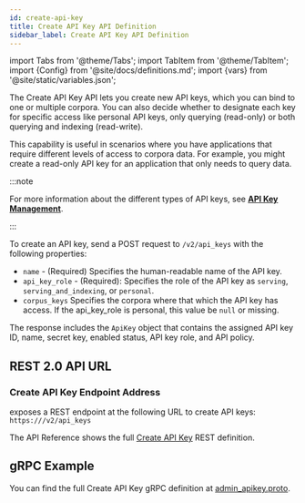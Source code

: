 ```yaml
---
id: create-api-key
title: Create API Key API Definition
sidebar_label: Create API Key API Definition
---
```


import Tabs from '@theme/Tabs';
import TabItem from '@theme/TabItem';
import {Config} from '@site/docs/definitions.md';
import {vars} from '@site/static/variables.json';

The Create API Key API lets you create new API keys, which you can
bind to one or multiple corpora. You can also decide whether to designate each
key for specific access like personal API keys, only querying (read-only) or
both querying and indexing (read-write).

This capability is useful in scenarios where you have applications that
require different levels of access to corpora data. For example, you might
create a read-only API key for an application that only needs to query data.

:::note

For more information about the different types of API keys, see
[**API Key Management**](/docs/learn/authentication/api-key-management).

:::

To create an API key, send a POST request to `/v2/api_keys` with the following
properties:

- `name` - (Required) Specifies the human-readable name of the API key.
- `api_key_role` - (Required): Specifies the role of the API key as `serving`,
  `serving_and_indexing`, or `personal`.
- `corpus_keys` Specifies the corpora where that which the API key has access.
  If the api_key_role is personal, this value be `null` or missing.

The response includes the `ApiKey` object that contains the assigned API key
ID, name, secret key, enabled status, API key role, and API policy.

## REST 2.0 API URL

### Create API Key Endpoint Address

<Config v="names.product"/> exposes a REST endpoint at the following URL
to create API keys:
<code>https://<Config v="domains.rest.indexing"/>/v2/api_keys</code>

The API Reference shows the full [Create API Key](/docs/rest-api/create-api-key) REST definition.

## gRPC Example

You can find the full Create API Key gRPC definition at [admin_apikey.proto](https://github.com/vectara/protos/blob/main/admin_apikey.proto).

